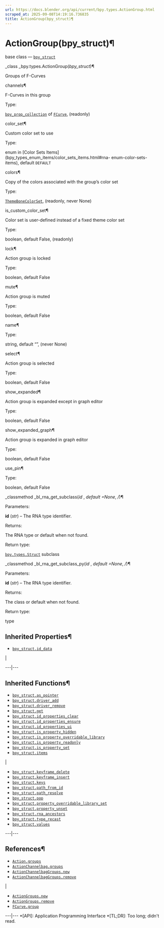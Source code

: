 ```yaml
---
url: https://docs.blender.org/api/current/bpy.types.ActionGroup.html
scraped_at: 2025-09-08T14:19:16.736835
title: ActionGroup(bpy_struct)¶
---
```


# ActionGroup(bpy_struct)¶  
  
base class — [`bpy_struct`](bpy.types.bpy_struct.html#bpy.types.bpy_struct
"bpy.types.bpy_struct")

_class _bpy.types.ActionGroup(_bpy_struct_)¶

    

Groups of F-Curves

channels¶

    

F-Curves in this group

Type:

    

[`bpy_prop_collection`](bpy.types.bpy_prop_collection.html#bpy.types.bpy_prop_collection
"bpy.types.bpy_prop_collection") of
[`FCurve`](bpy.types.FCurve.html#bpy.types.FCurve "bpy.types.FCurve"),
(readonly)

color_set¶

    

Custom color set to use

Type:

    

enum in [Color Sets Items](bpy_types_enum_items/color_sets_items.html#rna-
enum-color-sets-items), default `DEFAULT`

colors¶

    

Copy of the colors associated with the group’s color set

Type:

    

[`ThemeBoneColorSet`](bpy.types.ThemeBoneColorSet.html#bpy.types.ThemeBoneColorSet
"bpy.types.ThemeBoneColorSet"), (readonly, never None)

is_custom_color_set¶

    

Color set is user-defined instead of a fixed theme color set

Type:

    

boolean, default False, (readonly)

lock¶

    

Action group is locked

Type:

    

boolean, default False

mute¶

    

Action group is muted

Type:

    

boolean, default False

name¶

    

Type:

    

string, default “”, (never None)

select¶

    

Action group is selected

Type:

    

boolean, default False

show_expanded¶

    

Action group is expanded except in graph editor

Type:

    

boolean, default False

show_expanded_graph¶

    

Action group is expanded in graph editor

Type:

    

boolean, default False

use_pin¶

    

Type:

    

boolean, default False

_classmethod _bl_rna_get_subclass(_id_ , _default =None_, _/_)¶

    

Parameters:

    

**id** (_str_) – The RNA type identifier.

Returns:

    

The RNA type or default when not found.

Return type:

    

[`bpy.types.Struct`](bpy.types.Struct.html#bpy.types.Struct
"bpy.types.Struct") subclass

_classmethod _bl_rna_get_subclass_py(_id_ , _default =None_, _/_)¶

    

Parameters:

    

**id** (_str_) – The RNA type identifier.

Returns:

    

The class or default when not found.

Return type:

    

type

## Inherited Properties¶

  * [`bpy_struct.id_data`](bpy.types.bpy_struct.html#bpy.types.bpy_struct.id_data "bpy.types.bpy_struct.id_data")

|

  
---|---  
  
## Inherited Functions¶

  * [`bpy_struct.as_pointer`](bpy.types.bpy_struct.html#bpy.types.bpy_struct.as_pointer "bpy.types.bpy_struct.as_pointer")
  * [`bpy_struct.driver_add`](bpy.types.bpy_struct.html#bpy.types.bpy_struct.driver_add "bpy.types.bpy_struct.driver_add")
  * [`bpy_struct.driver_remove`](bpy.types.bpy_struct.html#bpy.types.bpy_struct.driver_remove "bpy.types.bpy_struct.driver_remove")
  * [`bpy_struct.get`](bpy.types.bpy_struct.html#bpy.types.bpy_struct.get "bpy.types.bpy_struct.get")
  * [`bpy_struct.id_properties_clear`](bpy.types.bpy_struct.html#bpy.types.bpy_struct.id_properties_clear "bpy.types.bpy_struct.id_properties_clear")
  * [`bpy_struct.id_properties_ensure`](bpy.types.bpy_struct.html#bpy.types.bpy_struct.id_properties_ensure "bpy.types.bpy_struct.id_properties_ensure")
  * [`bpy_struct.id_properties_ui`](bpy.types.bpy_struct.html#bpy.types.bpy_struct.id_properties_ui "bpy.types.bpy_struct.id_properties_ui")
  * [`bpy_struct.is_property_hidden`](bpy.types.bpy_struct.html#bpy.types.bpy_struct.is_property_hidden "bpy.types.bpy_struct.is_property_hidden")
  * [`bpy_struct.is_property_overridable_library`](bpy.types.bpy_struct.html#bpy.types.bpy_struct.is_property_overridable_library "bpy.types.bpy_struct.is_property_overridable_library")
  * [`bpy_struct.is_property_readonly`](bpy.types.bpy_struct.html#bpy.types.bpy_struct.is_property_readonly "bpy.types.bpy_struct.is_property_readonly")
  * [`bpy_struct.is_property_set`](bpy.types.bpy_struct.html#bpy.types.bpy_struct.is_property_set "bpy.types.bpy_struct.is_property_set")
  * [`bpy_struct.items`](bpy.types.bpy_struct.html#bpy.types.bpy_struct.items "bpy.types.bpy_struct.items")

|

  * [`bpy_struct.keyframe_delete`](bpy.types.bpy_struct.html#bpy.types.bpy_struct.keyframe_delete "bpy.types.bpy_struct.keyframe_delete")
  * [`bpy_struct.keyframe_insert`](bpy.types.bpy_struct.html#bpy.types.bpy_struct.keyframe_insert "bpy.types.bpy_struct.keyframe_insert")
  * [`bpy_struct.keys`](bpy.types.bpy_struct.html#bpy.types.bpy_struct.keys "bpy.types.bpy_struct.keys")
  * [`bpy_struct.path_from_id`](bpy.types.bpy_struct.html#bpy.types.bpy_struct.path_from_id "bpy.types.bpy_struct.path_from_id")
  * [`bpy_struct.path_resolve`](bpy.types.bpy_struct.html#bpy.types.bpy_struct.path_resolve "bpy.types.bpy_struct.path_resolve")
  * [`bpy_struct.pop`](bpy.types.bpy_struct.html#bpy.types.bpy_struct.pop "bpy.types.bpy_struct.pop")
  * [`bpy_struct.property_overridable_library_set`](bpy.types.bpy_struct.html#bpy.types.bpy_struct.property_overridable_library_set "bpy.types.bpy_struct.property_overridable_library_set")
  * [`bpy_struct.property_unset`](bpy.types.bpy_struct.html#bpy.types.bpy_struct.property_unset "bpy.types.bpy_struct.property_unset")
  * [`bpy_struct.rna_ancestors`](bpy.types.bpy_struct.html#bpy.types.bpy_struct.rna_ancestors "bpy.types.bpy_struct.rna_ancestors")
  * [`bpy_struct.type_recast`](bpy.types.bpy_struct.html#bpy.types.bpy_struct.type_recast "bpy.types.bpy_struct.type_recast")
  * [`bpy_struct.values`](bpy.types.bpy_struct.html#bpy.types.bpy_struct.values "bpy.types.bpy_struct.values")

  
---|---  
  
## References¶

  * [`Action.groups`](bpy.types.Action.html#bpy.types.Action.groups "bpy.types.Action.groups")
  * [`ActionChannelbag.groups`](bpy.types.ActionChannelbag.html#bpy.types.ActionChannelbag.groups "bpy.types.ActionChannelbag.groups")
  * [`ActionChannelbagGroups.new`](bpy.types.ActionChannelbagGroups.html#bpy.types.ActionChannelbagGroups.new "bpy.types.ActionChannelbagGroups.new")
  * [`ActionChannelbagGroups.remove`](bpy.types.ActionChannelbagGroups.html#bpy.types.ActionChannelbagGroups.remove "bpy.types.ActionChannelbagGroups.remove")

|

  * [`ActionGroups.new`](bpy.types.ActionGroups.html#bpy.types.ActionGroups.new "bpy.types.ActionGroups.new")
  * [`ActionGroups.remove`](bpy.types.ActionGroups.html#bpy.types.ActionGroups.remove "bpy.types.ActionGroups.remove")
  * [`FCurve.group`](bpy.types.FCurve.html#bpy.types.FCurve.group "bpy.types.FCurve.group")

  
---|---
  *[API]: Application Programming Interface
  *[TL;DR]: Too long; didn't read.

